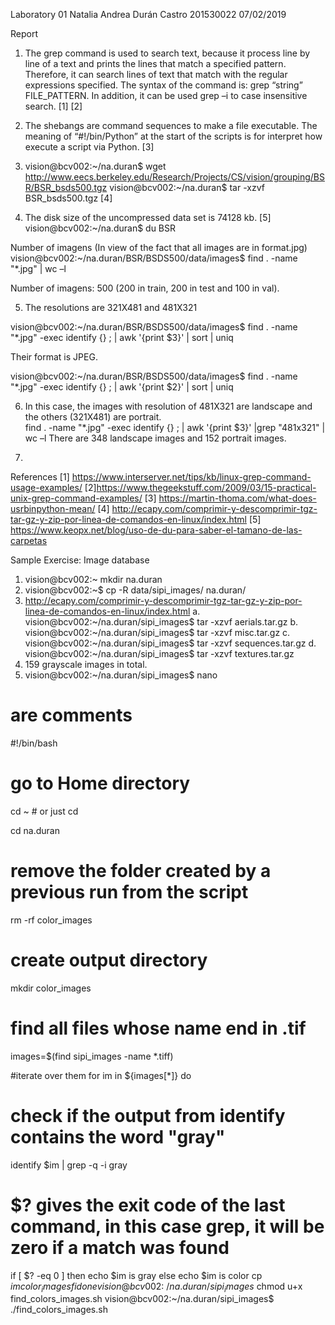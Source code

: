 

Laboratory 01
Natalia Andrea Durán Castro 
201530022
07/02/2019

Report 
1.	The grep command is used to search text, because it process line by line of a text and prints the lines that match a specified pattern. Therefore, it can search lines of text that match with the regular expressions specified.  The syntax of the command is:  grep “string” FILE_PATTERN. In addition, it can be used grep –i to case insensitive search. [1] [2]

2.	The shebangs are command sequences to make a file executable. The meaning of “#!/bin/Python” at the start of the scripts is for interpret how execute a script via Python. [3]

3.	vision@bcv002:~/na.duran$ wget http://www.eecs.berkeley.edu/Research/Projects/CS/vision/grouping/BSR/BSR_bsds500.tgz
vision@bcv002:~/na.duran$ tar -xzvf BSR_bsds500.tgz [4]

4.	The disk size of the uncompressed data set is 74128 kb. [5]
vision@bcv002:~/na.duran$ du BSR

Number of imagens (In view of the fact that all images are in format.jpg)
vision@bcv002:~/na.duran/BSR/BSDS500/data/images$ find . -name "*.jpg" | wc –l

Number of imagens: 500 (200 in train, 200 in test and 100 in val).

5.	The resolutions are 321X481 and 481X321

vision@bcv002:~/na.duran/BSR/BSDS500/data/images$ find . -name "*.jpg" -exec identify {} \; | awk '{print $3}' | sort | uniq   

Their format is JPEG. 

vision@bcv002:~/na.duran/BSR/BSDS500/data/images$ find . -name "*.jpg" -exec identify {} \; | awk '{print $2}' | sort | uniq   

6.	In this case, the images with resolution of 481X321 are landscape and the others (321X481) are portrait.  
find . -name "*.jpg" -exec identify {} \; | awk '{print $3}' |grep  "481x321" | wc –l
There are 348 landscape images and 152 portrait images. 

7.	


References
[1] https://www.interserver.net/tips/kb/linux-grep-command-usage-examples/
[2]https://www.thegeekstuff.com/2009/03/15-practical-unix-grep-command-examples/
[3] https://martin-thoma.com/what-does-usrbinpython-mean/
[4] http://ecapy.com/comprimir-y-descomprimir-tgz-tar-gz-y-zip-por-linea-de-comandos-en-linux/index.html
[5] https://www.keopx.net/blog/uso-de-du-para-saber-el-tamano-de-las-carpetas





Sample Exercise: Image database
1.	vision@bcv002:~ mkdir na.duran
2.	vision@bcv002:~$ cp -R data/sipi_images/ na.duran/
3.	http://ecapy.com/comprimir-y-descomprimir-tgz-tar-gz-y-zip-por-linea-de-comandos-en-linux/index.html
a.	vision@bcv002:~/na.duran/sipi_images$ tar -xzvf aerials.tar.gz
b.	vision@bcv002:~/na.duran/sipi_images$ tar -xzvf misc.tar.gz
c.	vision@bcv002:~/na.duran/sipi_images$ tar -xzvf sequences.tar.gz
d.	vision@bcv002:~/na.duran/sipi_images$ tar -xzvf textures.tar.gz
4.	159 grayscale images in total.
5.	vision@bcv002:~/na.duran/sipi_images$ nano
# are comments
#!/bin/bash

# go to Home directory
cd ~ # or just cd

cd na.duran
# remove the folder created by a previous run from the script
rm -rf color_images

# create output directory
mkdir color_images

# find all files whose name end in .tif
images=$(find sipi_images -name *.tiff)

#iterate over them
for im in ${images[*]}
do
   # check if the output from identify contains the word "gray"
   identify $im | grep -q -i gray

   # $? gives the exit code of the last command, in this case grep, it will be zero if a match was found
   if [ $? -eq 0 ]
   then
      echo $im is gray
   else
      echo $im is color
      cp $im color_images
   fi
done
vision@bcv002:~/na.duran/sipi_images$ chmod u+x find_colors_images.sh
vision@bcv002:~/na.duran/sipi_images$ ./find_colors_images.sh

